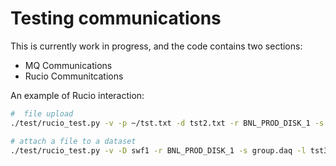 # Testing communications

This is currently work in progress, and the code contains two sections:
* MQ Communications
* Rucio Communitcations


An example of Rucio interaction:
```bash
#  file upload
./test/rucio_test.py -v -p ~/tst.txt -d tst2.txt -r BNL_PROD_DISK_1 -s group.daq -l tst

# attach a file to a dataset
./test/rucio_test.py -v -D swf1 -r BNL_PROD_DISK_1 -s group.daq -l tst3.txt
```